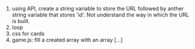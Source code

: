 1. using API, create a string variable to store the URL followed by anther string variable that stores 'id'. Not understand the way in which the URL is built.
2. loop
3. css for cards
4. game.js: fill a created array with an array [...]
 